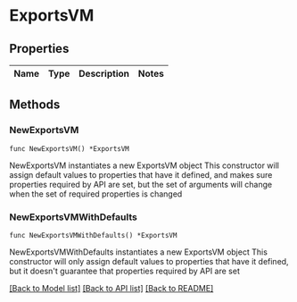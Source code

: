 # ExportsVM

## Properties

Name | Type | Description | Notes
------------ | ------------- | ------------- | -------------

## Methods

### NewExportsVM

`func NewExportsVM() *ExportsVM`

NewExportsVM instantiates a new ExportsVM object
This constructor will assign default values to properties that have it defined,
and makes sure properties required by API are set, but the set of arguments
will change when the set of required properties is changed

### NewExportsVMWithDefaults

`func NewExportsVMWithDefaults() *ExportsVM`

NewExportsVMWithDefaults instantiates a new ExportsVM object
This constructor will only assign default values to properties that have it defined,
but it doesn't guarantee that properties required by API are set


[[Back to Model list]](../README.md#documentation-for-models) [[Back to API list]](../README.md#documentation-for-api-endpoints) [[Back to README]](../README.md)


